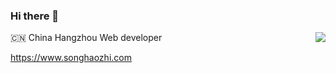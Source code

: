 ### Hi there 👋

<img align="right" src="https://github-readme-stats.vercel.app/api?username=gujiniCY&show_icons=true&icon_color=805AD5&text_color=718096&bg_color=ffffff&hide_title=true" />




🇨🇳 China Hangzhou Web developer

https://www.songhaozhi.com
<!--
**gujiniCY/gujiniCY** is a ✨ _special_ ✨ repository because its `README.md` (this file) appears on your GitHub profile.

Here are some ideas to get you started:

- 🔭 I’m currently working on ...
- 🌱 I’m currently learning ...
- 👯 I’m looking to collaborate on ...
- 🤔 I’m looking for help with ...
- 💬 Ask me about ...
- 📫 How to reach me: ...
- 😄 Pronouns: ...
- ⚡ Fun fact: ...
-->
